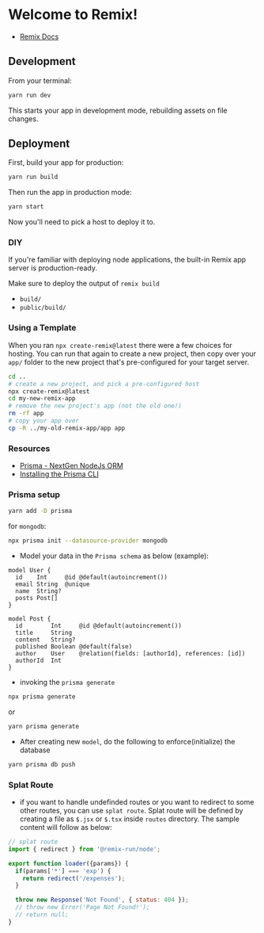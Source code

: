 # Welcome to Remix!

- [Remix Docs](https://remix.run/docs)

## Development

From your terminal:

```sh
yarn run dev
```

This starts your app in development mode, rebuilding assets on file changes.

## Deployment

First, build your app for production:

```sh
yarn run build
```

Then run the app in production mode:

```sh
yarn start
```

Now you'll need to pick a host to deploy it to.

### DIY

If you're familiar with deploying node applications, the built-in Remix app server is production-ready.

Make sure to deploy the output of `remix build`

- `build/`
- `public/build/`

### Using a Template

When you ran `npx create-remix@latest` there were a few choices for hosting. You can run that again to create a new project, then copy over your `app/` folder to the new project that's pre-configured for your target server.

```sh
cd ..
# create a new project, and pick a pre-configured host
npx create-remix@latest
cd my-new-remix-app
# remove the new project's app (not the old one!)
rm -rf app
# copy your app over
cp -R ../my-old-remix-app/app app
```

### Resources

- [Prisma - NextGen NodeJs ORM](https://www.prisma.io/docs/getting-started/quickstart)
- [Installing the Prisma CLI](https://www.prisma.io/docs/concepts/components/prisma-cli/installation)


### Prisma setup

```sh
yarn add -D prisma
```

for `mongodb`:

```bash
npx prisma init --datasource-provider mongodb
```

- Model your data in the `Prisma schema` as below (example):

```prisma
model User {
  id    Int     @id @default(autoincrement())
  email String  @unique
  name  String?
  posts Post[]
}

model Post {
  id        Int     @id @default(autoincrement())
  title     String
  content   String?
  published Boolean @default(false)
  author    User    @relation(fields: [authorId], references: [id])
  authorId  Int
}
```

- invoking the `prisma generate`

```sh
npx prisma generate
```

or

```bash
yarn prisma generate
```

- After creating new `model`, do the following to enforce(initialize) the database

```sh
yarn prisma db push
```

### Splat Route

- if you want to handle undefinded routes or you want to redirect to some other routes, you can use `splat route`. Splat route will be defined by creating a file as `$.jsx` or `$.tsx` inside `routes` directory. The sample content will follow as below:

```js
// splat route
import { redirect } from '@remix-run/node';

export function loader({params}) {
  if(params['*'] === 'exp') {
    return redirect('/expenses');
  }

  throw new Response('Not Found', { status: 404 });
  // throw new Error('Page Not Found!');
  // return null;
}
```